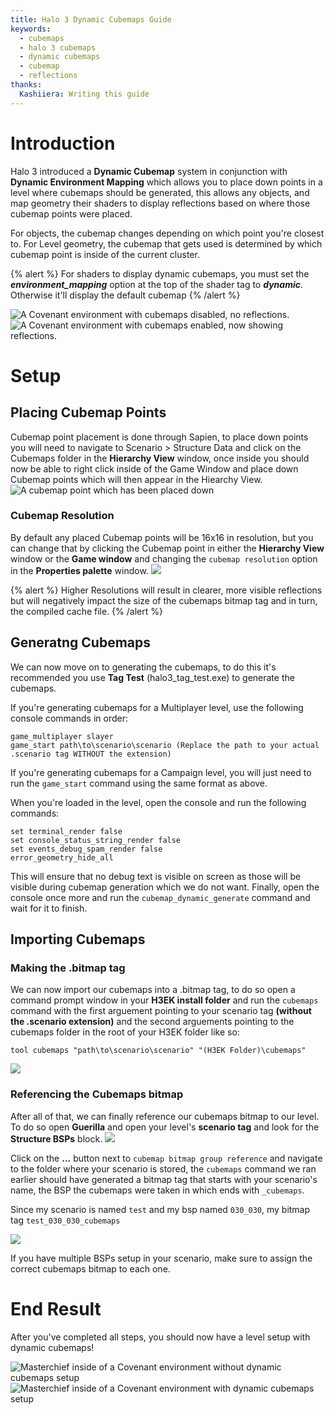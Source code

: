 ```yaml
---
title: Halo 3 Dynamic Cubemaps Guide
keywords:
  - cubemaps
  - halo 3 cubemaps
  - dynamic cubemaps
  - cubemap
  - reflections
thanks:
  Kashiiera: Writing this guide
---
```


# Introduction

Halo 3 introduced a **Dynamic Cubemap** system in conjunction with **Dynamic Environment Mapping** which allows you to place down points in a level where cubemaps should be generated, this allows any objects, and map geometry their shaders to display reflections based on where those cubemap points were placed.

For objects, the cubemap changes depending on which point you're closest to.
For Level geometry, the cubemap that gets used is determined by which cubemap point is inside of the current cluster.

{% alert %}
For shaders to display dynamic cubemaps, you must set the ***environment_mapping*** option at the top of the shader tag to ***dynamic***. Otherwise it'll display the default cubemap
{% /alert %}

![](A.png "A Covenant environment with cubemaps disabled, no reflections.")
![](B.png "A Covenant environment with cubemaps enabled, now showing reflections.")

# Setup

## Placing Cubemap Points
Cubemap point placement is done through Sapien, to place down points you will need to navigate to Scenario > Structure Data and click on the Cubemaps folder in the **Hierarchy View** window, once inside you should now be able to right click inside of the Game Window and place down Cubemap points which will then appear in the Hiearchy View.
![](C.png "A cubemap point which has been placed down")

### Cubemap Resolution
By default any placed Cubemap points will be 16x16 in resolution, but you can change that by clicking the Cubemap point in either the **Hierarchy View** window or the **Game window** and changing the `cubemap resolution` option in the **Properties palette** window.
![](D.png "")

{% alert %}
Higher Resolutions will result in clearer, more visible reflections but will negatively impact the size of the cubemaps bitmap tag and in turn, the compiled cache file.
{% /alert %}

## Generatng Cubemaps
We can now move on to generating the cubemaps, to do this it's recommended you use **Tag Test** (halo3_tag_test.exe) to generate the cubemaps.

If you're generating cubemaps for a Multiplayer level, use the following console commands in order:
```
game_multiplayer slayer
game_start path\to\scenario\scenario (Replace the path to your actual .scenario tag WITHOUT the extension)
```
If you're generating cubemaps for a Campaign level, you will just need to run the `game_start` command using the same format as above.

When you're loaded in the level, open the console and run the following commands:
```
set terminal_render false
set console_status_string_render false
set events_debug_spam_render false
error_geometry_hide_all
```

This will ensure that no debug text is visible on screen as those will be visible during cubemap generation which we do not want. Finally, open the console once more and run the `cubemap_dynamic_generate` command and wait for it to finish.

## Importing Cubemaps
### Making the .bitmap tag
We can now import our cubemaps into a .bitmap tag, to do so open a command prompt window in your **H3EK install folder** and run the `cubemaps` command with the first arguement pointing to your scenario tag **(without the .scenario extension)** and the second arguements pointing to the cubemaps folder in the root of your H3EK folder like so:
```
tool cubemaps "path\to\scenario\scenario" "(H3EK Folder)\cubemaps"
```

![](E.png "")

### Referencing the Cubemaps bitmap
After all of that, we can finally reference our cubemaps bitmap to our level. To do so open **Guerilla** and open your level's **scenario tag** and look for the **Structure BSPs** block.
![](F.png "")

Click on the **...** button next to `cubemap bitmap group reference` and navigate to the folder where your scenario is stored, the `cubemaps` command we ran earlier should have generated a bitmap tag that starts with your scenario's name, the BSP the cubemaps were taken in which ends with `_cubemaps`. 

Since my scenario is named `test` and my bsp named `030_030`, my bitmap tag `test_030_030_cubemaps`

![](G.png "")

If you have multiple BSPs setup in your scenario, make sure to assign the correct cubemaps bitmap to each one.

# End Result

After you've completed all steps, you should now have a level setup with dynamic cubemaps!

![](H.png "Masterchief inside of a Covenant environment without dynamic cubemaps setup")
![](J.png "Masterchief inside of a Covenant environment with dynamic cubemaps setup")